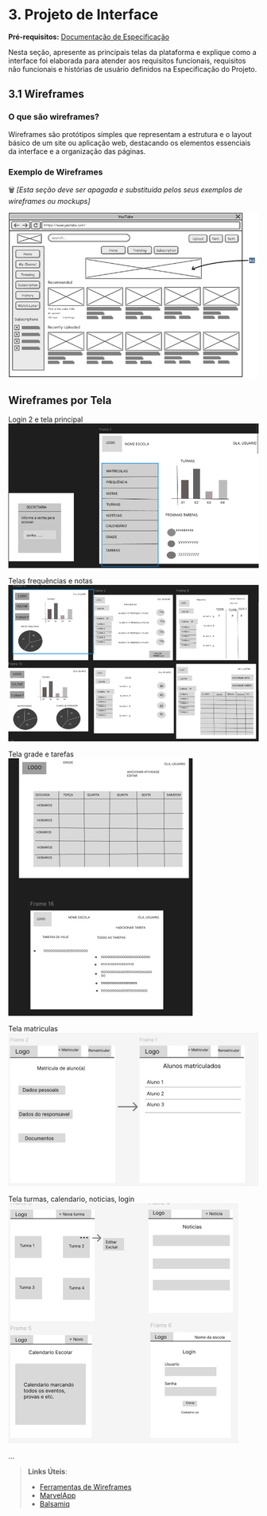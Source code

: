 
# 3. Projeto de Interface

**Pré-requisitos:** <a href="2-Especificação.md"> Documentação de Especificação</a>

Nesta seção, apresente as principais telas da plataforma e explique como a interface foi elaborada para atender aos requisitos funcionais, requisitos não funcionais e histórias de usuário definidos na Especificação do Projeto.

## 3.1 Wireframes

### O que são wireframes?

Wireframes são protótipos simples que representam a estrutura e o layout básico de um site ou aplicação web, destacando os elementos essenciais da interface e a organização das páginas.

### Exemplo de Wireframes
🗑️ _[Esta seção deve ser apagada e substituída pelos seus exemplos de wireframes ou mockups]_

![Exemplo de Wireframe](images/wireframe-example.png)

## Wireframes por Tela
Login 2 e tela principal
![wireframe](image/wireframe1.jpg)

Telas frequências e notas 
![wireframe](image/wireframe2.jpg)

Tela grade e tarefas
![wireframe](image/wireframe3.jpg)

Tela matriculas
![wireframe](image\wireframe4.jpg)

Tela turmas, calendario, noticias, login 
![wireframe](image/wireframe5.jpg)

...

 
> **Links Úteis**:
> - [Ferramentas de Wireframes](https://rockcontent.com/blog/wireframes/)
> - [MarvelApp](https://marvelapp.com/developers/documentation/tutorials/)
> - [Balsamiq](https://balsamiq.com/)

